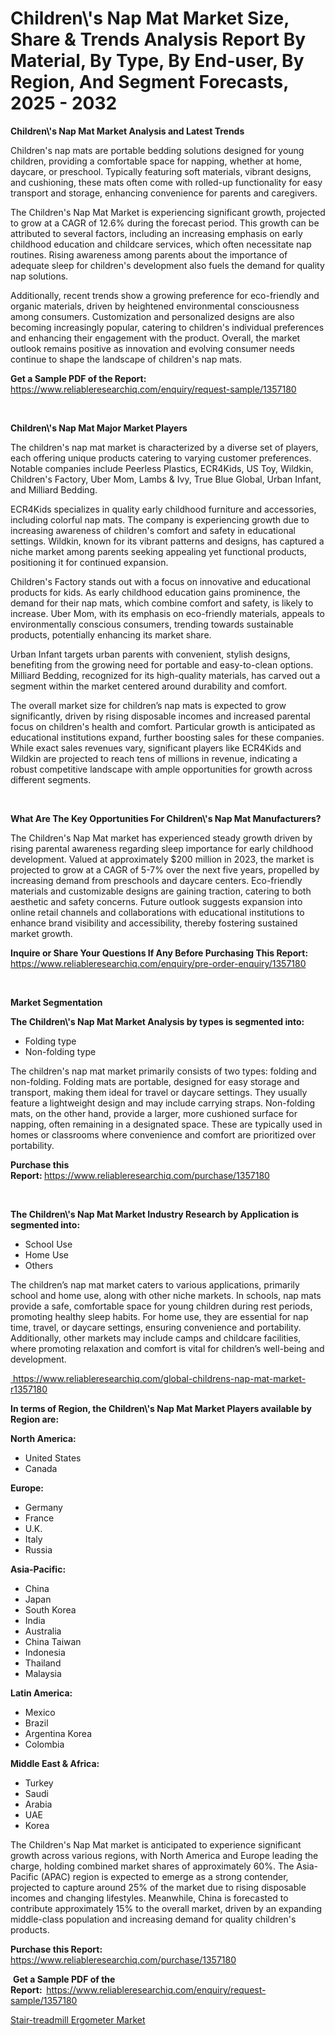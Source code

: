 <p><h1>Children\'s Nap Mat Market Size, Share & Trends Analysis Report By Material, By Type, By End-user, By Region, And Segment Forecasts, 2025 - 2032</h1></p><p><strong>Children\'s Nap Mat Market Analysis and Latest Trends</strong></p>
<p><p>Children's nap mats are portable bedding solutions designed for young children, providing a comfortable space for napping, whether at home, daycare, or preschool. Typically featuring soft materials, vibrant designs, and cushioning, these mats often come with rolled-up functionality for easy transport and storage, enhancing convenience for parents and caregivers.</p><p>The Children's Nap Mat Market is experiencing significant growth, projected to grow at a CAGR of 12.6% during the forecast period. This growth can be attributed to several factors, including an increasing emphasis on early childhood education and childcare services, which often necessitate nap routines. Rising awareness among parents about the importance of adequate sleep for children's development also fuels the demand for quality nap solutions. </p><p>Additionally, recent trends show a growing preference for eco-friendly and organic materials, driven by heightened environmental consciousness among consumers. Customization and personalized designs are also becoming increasingly popular, catering to children's individual preferences and enhancing their engagement with the product. Overall, the market outlook remains positive as innovation and evolving consumer needs continue to shape the landscape of children's nap mats.</p></p>
<p><strong>Get a Sample PDF of the Report:&nbsp;</strong> <a href="https://www.reliableresearchiq.com/enquiry/request-sample/1357180?utm_campaign=2196&utm_medium=2&utm_source=Github&utm_content=ia&utm_term=09022025&utm_id=childrens-nap-mat">https://www.reliableresearchiq.com/enquiry/request-sample/1357180</a></p>
<p>&nbsp;</p>
<p><strong>Children\'s Nap Mat Major Market Players</strong></p>
<p><p>The children's nap mat market is characterized by a diverse set of players, each offering unique products catering to varying customer preferences. Notable companies include Peerless Plastics, ECR4Kids, US Toy, Wildkin, Children's Factory, Uber Mom, Lambs & Ivy, True Blue Global, Urban Infant, and Milliard Bedding.</p><p>ECR4Kids specializes in quality early childhood furniture and accessories, including colorful nap mats. The company is experiencing growth due to increasing awareness of children's comfort and safety in educational settings. Wildkin, known for its vibrant patterns and designs, has captured a niche market among parents seeking appealing yet functional products, positioning it for continued expansion.</p><p>Children's Factory stands out with a focus on innovative and educational products for kids. As early childhood education gains prominence, the demand for their nap mats, which combine comfort and safety, is likely to increase. Uber Mom, with its emphasis on eco-friendly materials, appeals to environmentally conscious consumers, trending towards sustainable products, potentially enhancing its market share.</p><p>Urban Infant targets urban parents with convenient, stylish designs, benefiting from the growing need for portable and easy-to-clean options. Milliard Bedding, recognized for its high-quality materials, has carved out a segment within the market centered around durability and comfort.</p><p>The overall market size for children’s nap mats is expected to grow significantly, driven by rising disposable incomes and increased parental focus on children's health and comfort. Particular growth is anticipated as educational institutions expand, further boosting sales for these companies. While exact sales revenues vary, significant players like ECR4Kids and Wildkin are projected to reach tens of millions in revenue, indicating a robust competitive landscape with ample opportunities for growth across different segments.</p></p>
<p>&nbsp;</p>
<p><strong>What Are The Key Opportunities For Children\'s Nap Mat Manufacturers?</strong></p>
<p><p>The Children's Nap Mat market has experienced steady growth driven by rising parental awareness regarding sleep importance for early childhood development. Valued at approximately $200 million in 2023, the market is projected to grow at a CAGR of 5-7% over the next five years, propelled by increasing demand from preschools and daycare centers. Eco-friendly materials and customizable designs are gaining traction, catering to both aesthetic and safety concerns. Future outlook suggests expansion into online retail channels and collaborations with educational institutions to enhance brand visibility and accessibility, thereby fostering sustained market growth.</p></p>
<p><strong>Inquire or Share Your Questions If Any Before Purchasing This Report:</strong> <a href="https://www.reliableresearchiq.com/enquiry/pre-order-enquiry/1357180?utm_campaign=2196&utm_medium=2&utm_source=Github&utm_content=ia&utm_term=09022025&utm_id=childrens-nap-mat">https://www.reliableresearchiq.com/enquiry/pre-order-enquiry/1357180</a></p>
<p>&nbsp;</p>
<p><strong>Market Segmentation</strong></p>
<p><strong>The Children\'s Nap Mat Market Analysis by types is segmented into:</strong></p>
<p><ul><li>Folding type</li><li>Non-folding type</li></ul></p>
<p><p>The children's nap mat market primarily consists of two types: folding and non-folding. Folding mats are portable, designed for easy storage and transport, making them ideal for travel or daycare settings. They usually feature a lightweight design and may include carrying straps. Non-folding mats, on the other hand, provide a larger, more cushioned surface for napping, often remaining in a designated space. These are typically used in homes or classrooms where convenience and comfort are prioritized over portability.</p></p>
<p><strong>Purchase this Report:&nbsp;</strong><a href="https://www.reliableresearchiq.com/purchase/1357180?utm_campaign=2196&utm_medium=2&utm_source=Github&utm_content=ia&utm_term=09022025&utm_id=childrens-nap-mat">https://www.reliableresearchiq.com/purchase/1357180</a></p>
<p>&nbsp;</p>
<p><strong>The Children\'s Nap Mat Market Industry Research by Application is segmented into:</strong></p>
<p><ul><li>School Use</li><li>Home Use</li><li>Others</li></ul></p>
<p><p>The children’s nap mat market caters to various applications, primarily school and home use, along with other niche markets. In schools, nap mats provide a safe, comfortable space for young children during rest periods, promoting healthy sleep habits. For home use, they are essential for nap time, travel, or daycare settings, ensuring convenience and portability. Additionally, other markets may include camps and childcare facilities, where promoting relaxation and comfort is vital for children’s well-being and development.</p></p>
<p><a href="https://www.reliableresearchiq.com/global-childrens-nap-mat-market-r1357180?utm_campaign=2196&utm_medium=2&utm_source=Github&utm_content=ia&utm_term=09022025&utm_id=childrens-nap-mat">&nbsp;https://www.reliableresearchiq.com/global-childrens-nap-mat-market-r1357180</a></p>
<p><strong>In terms of Region, the Children\'s Nap Mat Market Players available by Region are:</strong></p>
<p>
    <p> <strong> North America: </strong>
        <ul>
            <li>United States</li>
            <li>Canada</li>
        </ul>
        </p> 
    <p> <strong> Europe: </strong>
        <ul>
            <li>Germany</li>
            <li>France</li>
            <li>U.K.</li>
            <li>Italy</li>
            <li>Russia</li>
        </ul>
        </p> 
    <p> <strong> Asia-Pacific: </strong>
        <ul>
            <li>China</li>
            <li>Japan</li>
            <li>South Korea</li>
            <li>India</li>
            <li>Australia</li>
            <li>China Taiwan</li>
            <li>Indonesia</li>
            <li>Thailand</li>
            <li>Malaysia</li>
        </ul>
        </p> 
    <p> <strong> Latin America: </strong>
        <ul>
            <li>Mexico</li>
            <li>Brazil</li>
            <li>Argentina Korea</li>
            <li>Colombia</li>
        </ul>
        </p> 
    <p> <strong> Middle East & Africa: </strong>
        <ul>
            <li>Turkey</li>
            <li>Saudi</li>
            <li>Arabia</li>
            <li>UAE</li>
            <li>Korea</li>
        </ul>
    </p>
    </p>
<p><p>The Children's Nap Mat market is anticipated to experience significant growth across various regions, with North America and Europe leading the charge, holding combined market shares of approximately 60%. The Asia-Pacific (APAC) region is expected to emerge as a strong contender, projected to capture around 25% of the market due to rising disposable incomes and changing lifestyles. Meanwhile, China is forecasted to contribute approximately 15% to the overall market, driven by an expanding middle-class population and increasing demand for quality children's products.</p></p>
<p><strong>Purchase this Report: </strong><a href="https://www.reliableresearchiq.com/purchase/1357180?utm_campaign=2196&utm_medium=2&utm_source=Github&utm_content=ia&utm_term=09022025&utm_id=childrens-nap-mat">https://www.reliableresearchiq.com/purchase/1357180</a></p>
<p>&nbsp;<strong>Get a Sample PDF of the Report:&nbsp;&nbsp;</strong><a href="https://www.reliableresearchiq.com/enquiry/request-sample/1357180?utm_campaign=2196&utm_medium=2&utm_source=Github&utm_content=ia&utm_term=09022025&utm_id=childrens-nap-mat">https://www.reliableresearchiq.com/enquiry/request-sample/1357180</a></p>
<p><strong></strong></p>
<p><p><a href="https://github.com/rosamariarocque98/Market-Research-Report-List-1/blob/main/stair-treadmill-ergometer-market.md?utm_campaign=2196&utm_medium=2&utm_source=Github&utm_content=ia&utm_term=09022025&utm_id=childrens-nap-mat">Stair-treadmill Ergometer Market</a></p></p>